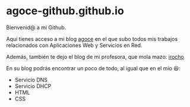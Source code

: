 # agoce-github.github.io

Bienvenid@ a mi Github.

Aquí tienes acceso a mi blog [agoce](https://agoce.wordpress.com/) en el que subo todos mis trabajos relacionados con Aplicaciones Web y Servicios en Red.

Además, también te dejo el blog de mi profesora, que mola mazo: [irocho](https://irocho.wordpress.com/)

En su blog podrás encontrar un poco de todo, al igual que en el mío :laughing::
  * Servicio DNS
  * Servicio DHCP
  * HTML
  * CSS
